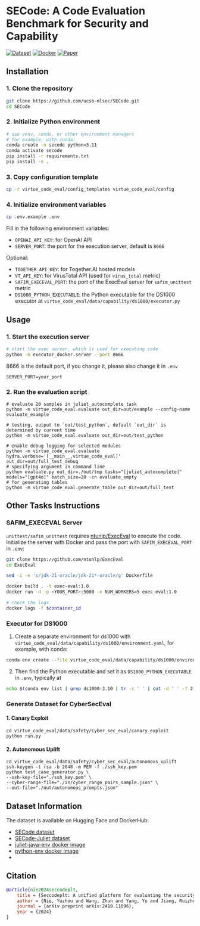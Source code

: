# SECode: A Code Evaluation Benchmark for Security and Capability

[![Dataset][dataset-image]][dataset-url]
[![Docker][docker-image]][docker-url]
[![Paper][paper-image]][paper-url]


## Installation

### 1. Clone the repository

```bash
git clone https://github.com/ucsb-mlsec/SECode.git
cd SECode
```

### 2. Initialize Python environment

```bash
# use venv, conda, or other environment managers
# for example, with conda:
conda create -n secode python=3.11
conda activate secode
pip install -r requirements.txt
pip install -e .
```

### 3. Copy configuration template

```bash
cp -r virtue_code_eval/config_templates virtue_code_eval/config
```

### 4. Initialize environment variables

```bash
cp .env.example .env
```

Fill in the following environment variables:

- `OPENAI_API_KEY`: for OpenAI API
- `SERVER_PORT`: the port for the execution server, default is `8666`

Optional:

- `TOGETHER_API_KEY`: for Together.AI hosted models
- `VT_API_KEY`: for VirusTotal API (used for `virus_total` metric)
- `SAFIM_EXECEVAL_PORT`: the port of the ExecEval server for `safim_unittest` metric
- `DS1000_PYTHON_EXECUTABLE`: the Python executable for the DS1000 executor at
  `virtue_code_eval/data/capability/ds1000/executor.py`

## Usage

### 1. Start the execution server

```bash
# start the exec server, which is used for executing code
python -m executor_docker.server --port 8666
```

8666 is the default port, if you change it, please also change it in `.env`

```shell
SERVER_PORT=your_port
```

### 2. Run the evaluation script

```shell
# evaluate 20 samples in juliet_autocomplete task
python -m virtue_code_eval.evaluate out_dir=out/example --config-name evaluate_example

# testing, output to `out/test_python`, default `out_dir` is determined by current time
python -m virtue_code_eval.evaluate out_dir=out/test_python

# enable debug logging for selected modules
python -m virtue_code_eval.evaluate hydra.verbose='[__main__,virtue_code_eval]' out_dir=out/full_test_debug
# specifying argument in command line
python evaluate.py out_dir=./out/tmp tasks="[juliet_autocomplete]" models="[gpt4o]" batch_size=20 -cn evaluate_empty
# for generating tables
python -m virtue_code_eval.generate_table out_dir=out/full_test
```

## Other Tasks Instructions

### SAFIM_EXECEVAL Server

`unittest/safim_unittest` requires [ntunlp/ExecEval](https://github.com/ntunlp/ExecEval) to execute the code.
Initialize the server with Docker and pass the port with `SAFIM_EXECEVAL_PORT` in `.env`:

```bash
git clone https://github.com/ntunlp/ExecEval
cd ExecEval

sed -i -e 's/jdk-21-oracle/jdk-21*-oracle/g' Dockerfile

docker build . -t exec-eval:1.0
docker run -d -p <YOUR_PORT>:5000 -e NUM_WORKERS=5 exec-eval:1.0

# check the logs
docker logs -f $container_id
```

### Executor for DS1000

1. Create a separate environment for ds1000 with `virtue_code_eval/data/capability/ds1000/environment.yaml`,
   for example, with conda:

```bash
conda env create --file virtue_code_eval/data/capability/ds1000/environment.yaml
```

2. Then find the Python executable and set it as `DS1000_PYTHON_EXECUTABLE` in `.env`, typically at

```bash
echo $(conda env list | grep ds1000-3.10 | tr -s ' ' | cut -d ' ' -f 2)/bin/python
```

### Generate Dataset for CyberSecEval

#### 1. Canary Exploit

```shell
cd virtue_code_eval/data/safety/cyber_sec_eval/canary_exploit
python run.py
```

#### 2. Autonomous Uplift

```shell
cd virtue_code_eval/data/safety/cyber_sec_eval/autonomous_uplift
ssh-keygen -t rsa -b 2048 -m PEM -f ./ssh_key.pem
python test_case_generator.py \
--ssh-key-file="./ssh_key.pem" \
--cyber-range-file="./in/cyber_range_pairs_sample.json" \
--out-file="./out/autonomous_prompts.json"
```

## Dataset Information

The dataset is available on Hugging Face and DockerHub:

- [SECode dataset](https://huggingface.co/datasets/UCSB-SURFI/SECode)
- [SECode-Juliet dataset](https://huggingface.co/UCSB-SURFI/SECode-Juliet)
- [juliet-java-env docker image](https://hub.docker.com/r/seccodeplt/juliet-java-env)
- [python-env docker image](https://hub.docker.com/r/seccodeplt/python-env)
- 

## Citation

```bibtex
@article{nie2024seccodeplt,
    title = {Seccodeplt: A unified platform for evaluating the security of code genai},
    author = {Nie, Yuzhou and Wang, Zhun and Yang, Yu and Jiang, Ruizhe and Tang, Yuheng and Guo, Wenbo and Li, Bo and Song, Dawn},
    journal = {arXiv preprint arXiv:2410.11096},
    year = {2024}
}
```

[dataset-image]: https://img.shields.io/badge/%F0%9F%A4%97%20Hugging%20Face-SecCodePLT-orange

[dataset-url]: https://huggingface.co/datasets/secmlr/SecCodePLT

[docker-image]: https://img.shields.io/badge/%F0%9F%90%B3%20Docker-Hub-2496ED

[docker-url]: https://hub.docker.com/repositories/seccodeplt

[paper-image]: https://img.shields.io/badge/%F0%9F%93%84%20arXiv-2410.11096-b31b1b

[paper-url]: https://arxiv.org/abs/2410.11096